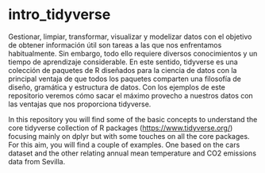 # intro_tidyverse
Gestionar, limpiar, transformar, visualizar y modelizar datos con el objetivo de obtener información útil son tareas a las que nos enfrentamos habitualmente. Sin embargo, todo ello requiere diversos conocimientos y un tiempo de aprendizaje considerable. En este sentido, tidyverse es una colección de paquetes de R diseñados para la ciencia de datos con la principal ventaja de que todos los paquetes comparten una filosofía de diseño, gramática y estructura de datos. Con los ejemplos de este repositorio veremos cómo sacar el máximo provecho a nuestros datos con las ventajas que nos proporciona tidyverse.

In this repository you will find some of the basic concepts to understand the core tidyverse collection of R packages (https://www.tidyverse.org/) focusing mainly on dplyr but with some touches on all the core packages. For this aim, you will find a couple of examples. One based on the cars dataset and the other relating annual mean temperature and CO2 emissions data from Sevilla.